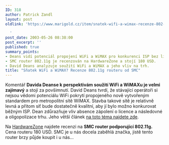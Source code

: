 ```yaml
---
ID: 318
author: Patrick Zandl
layout: post
oldlink: 'https://www.marigold.cz/item/snatek-wifi-a-wimax-recenze-802-11g-routeru-od-smc

  '
post_date: 2003-05-26 08:38:00
post_excerpt: ''
published: true
summary_points:
- Deans vidí potenciál propojení WiFi a WiMAX pro konkurenci ISP bez licencí.
- SMC router 802.11g je recenzován na HardwareZone a stojí 180 USD.
- David Deans analyzuje soužití WiFi a WiMAX a jeho vliv na trh.
title: "Sňatek WiFi a WiMAX? Recenze 802.11g routeru od SMC"
---
```


<p>
Komentář <STRONG>Davida Deanse k perspektivám soužití WiFi a WiMAXu je velmi zajímavý</STRONG> a stojí za povšimnutí. David Deans tvrdí, že stávající operátoři si nejsou vědomi potenciálu WiFi pokrytí propojeného nově vytvořeným standardem pro metropolitní sítě WiMAX. Stavba takové sítě je relativně levná a přitom síť bude dostatečně kvalitní, aby jí bylo možno konkurovat běžným ISP. Dean zdůrazňuje vliv absence zápolení o licence a následovné a oligopolizace trhu. Jeho větší článek <A href="http://geocities.com/dhdeans/comm6.htm" target=_blank>na toto téma najdete zde</A>. </p>

<p>
Na <A href="http://www.hardwarezone.com/news/news.hwz?cid=8&amp;aid=11511" target=_blank>HardwareZone</A> najdete recenzi na <STRONG>SMC router podporující 802.11g.</STRONG> Cena routeru 180 USD. SMC je u nás docela zaběhlá značka, jistě tento router brzy půjde koupit i u nás...</p>